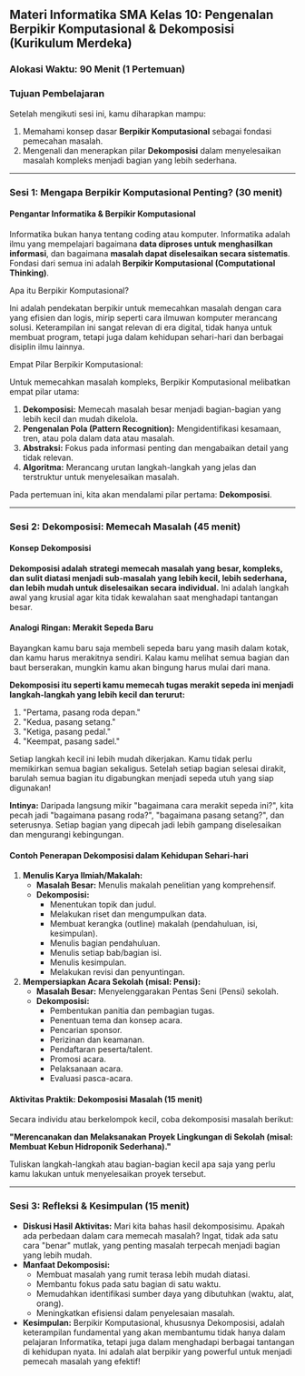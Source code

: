 ## Materi Informatika SMA Kelas 10: Pengenalan Berpikir Komputasional & Dekomposisi (Kurikulum Merdeka)





### Alokasi Waktu: 90 Menit (1 Pertemuan)





### Tujuan Pembelajaran



Setelah mengikuti sesi ini, kamu diharapkan mampu:

1. Memahami konsep dasar **Berpikir Komputasional** sebagai fondasi pemecahan masalah.
2. Mengenali dan menerapkan pilar **Dekomposisi** dalam menyelesaikan masalah kompleks menjadi bagian yang lebih sederhana.

------



### Sesi 1: Mengapa Berpikir Komputasional Penting? (30 menit)





#### Pengantar Informatika & Berpikir Komputasional



Informatika bukan hanya tentang coding atau komputer. Informatika adalah ilmu yang mempelajari bagaimana **data diproses untuk menghasilkan informasi**, dan bagaimana **masalah dapat diselesaikan secara sistematis**. Fondasi dari semua ini adalah **Berpikir Komputasional (Computational Thinking)**.

Apa itu Berpikir Komputasional?

Ini adalah pendekatan berpikir untuk memecahkan masalah dengan cara yang efisien dan logis, mirip seperti cara ilmuwan komputer merancang solusi. Keterampilan ini sangat relevan di era digital, tidak hanya untuk membuat program, tetapi juga dalam kehidupan sehari-hari dan berbagai disiplin ilmu lainnya.

Empat Pilar Berpikir Komputasional:

Untuk memecahkan masalah kompleks, Berpikir Komputasional melibatkan empat pilar utama:

1. **Dekomposisi:** Memecah masalah besar menjadi bagian-bagian yang lebih kecil dan mudah dikelola.
2. **Pengenalan Pola (Pattern Recognition):** Mengidentifikasi kesamaan, tren, atau pola dalam data atau masalah.
3. **Abstraksi:** Fokus pada informasi penting dan mengabaikan detail yang tidak relevan.
4. **Algoritma:** Merancang urutan langkah-langkah yang jelas dan terstruktur untuk menyelesaikan masalah.

Pada pertemuan ini, kita akan mendalami pilar pertama: **Dekomposisi**.

------



### Sesi 2: Dekomposisi: Memecah Masalah (45 menit)





#### Konsep Dekomposisi



**Dekomposisi adalah strategi memecah masalah yang besar, kompleks, dan sulit diatasi menjadi sub-masalah yang lebih kecil, lebih sederhana, dan lebih mudah untuk diselesaikan secara individual.** Ini adalah langkah awal yang krusial agar kita tidak kewalahan saat menghadapi tantangan besar.



#### Analogi Ringan: Merakit Sepeda Baru



Bayangkan kamu baru saja membeli sepeda baru yang masih dalam kotak, dan kamu harus merakitnya sendiri. Kalau kamu melihat semua bagian dan baut berserakan, mungkin kamu akan bingung harus mulai dari mana.

**Dekomposisi itu seperti kamu memecah tugas merakit sepeda ini menjadi langkah-langkah yang lebih kecil dan terurut:**

1. "Pertama, pasang roda depan."
2. "Kedua, pasang setang."
3. "Ketiga, pasang pedal."
4. "Keempat, pasang sadel."

Setiap langkah kecil ini lebih mudah dikerjakan. Kamu tidak perlu memikirkan semua bagian sekaligus. Setelah setiap bagian selesai dirakit, barulah semua bagian itu digabungkan menjadi sepeda utuh yang siap digunakan!

**Intinya:** Daripada langsung mikir "bagaimana cara merakit sepeda ini?", kita pecah jadi "bagaimana pasang roda?", "bagaimana pasang setang?", dan seterusnya. Setiap bagian yang dipecah jadi lebih gampang diselesaikan dan mengurangi kebingungan.



#### Contoh Penerapan Dekomposisi dalam Kehidupan Sehari-hari



1. **Menulis Karya Ilmiah/Makalah:**
   - **Masalah Besar:** Menulis makalah penelitian yang komprehensif.
   - **Dekomposisi:**
     - Menentukan topik dan judul.
     - Melakukan riset dan mengumpulkan data.
     - Membuat kerangka (outline) makalah (pendahuluan, isi, kesimpulan).
     - Menulis bagian pendahuluan.
     - Menulis setiap bab/bagian isi.
     - Menulis kesimpulan.
     - Melakukan revisi dan penyuntingan.
2. **Mempersiapkan Acara Sekolah (misal: Pensi):**
   - **Masalah Besar:** Menyelenggarakan Pentas Seni (Pensi) sekolah.
   - **Dekomposisi:**
     - Pembentukan panitia dan pembagian tugas.
     - Penentuan tema dan konsep acara.
     - Pencarian sponsor.
     - Perizinan dan keamanan.
     - Pendaftaran peserta/talent.
     - Promosi acara.
     - Pelaksanaan acara.
     - Evaluasi pasca-acara.



#### Aktivitas Praktik: Dekomposisi Masalah (15 menit)



Secara individu atau berkelompok kecil, coba dekomposisi masalah berikut:

**"Merencanakan dan Melaksanakan Proyek Lingkungan di Sekolah (misal: Membuat Kebun Hidroponik Sederhana)."**

Tuliskan langkah-langkah atau bagian-bagian kecil apa saja yang perlu kamu lakukan untuk menyelesaikan proyek tersebut.

------



### Sesi 3: Refleksi & Kesimpulan (15 menit)



- **Diskusi Hasil Aktivitas:** Mari kita bahas hasil dekomposisimu. Apakah ada perbedaan dalam cara memecah masalah? Ingat, tidak ada satu cara "benar" mutlak, yang penting masalah terpecah menjadi bagian yang lebih mudah.
- **Manfaat Dekomposisi:**
  - Membuat masalah yang rumit terasa lebih mudah diatasi.
  - Membantu fokus pada satu bagian di satu waktu.
  - Memudahkan identifikasi sumber daya yang dibutuhkan (waktu, alat, orang).
  - Meningkatkan efisiensi dalam penyelesaian masalah.
- **Kesimpulan:** Berpikir Komputasional, khususnya Dekomposisi, adalah keterampilan fundamental yang akan membantumu tidak hanya dalam pelajaran Informatika, tetapi juga dalam menghadapi berbagai tantangan di kehidupan nyata. Ini adalah alat berpikir yang powerful untuk menjadi pemecah masalah yang efektif!

